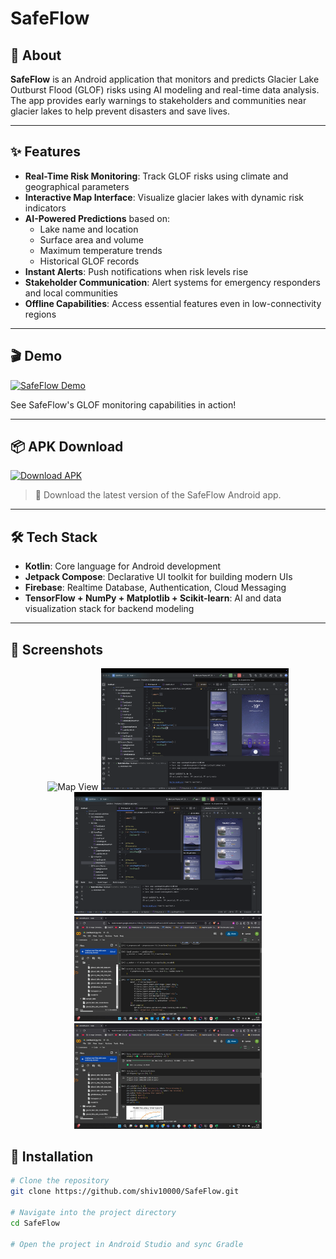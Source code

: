 # SafeFlow

 
## 🌊 About

**SafeFlow** is an Android application that monitors and predicts Glacier Lake Outburst Flood (GLOF) risks using AI modeling and real-time data analysis. The app provides early warnings to stakeholders and communities near glacier lakes to help prevent disasters and save lives.

---

## ✨ Features

- **Real-Time Risk Monitoring**: Track GLOF risks using climate and geographical parameters  
- **Interactive Map Interface**: Visualize glacier lakes with dynamic risk indicators  
- **AI-Powered Predictions** based on:
  - Lake name and location  
  - Surface area and volume  
  - Maximum temperature trends  
  - Historical GLOF records  
- **Instant Alerts**: Push notifications when risk levels rise  
- **Stakeholder Communication**: Alert systems for emergency responders and local communities  
- **Offline Capabilities**: Access essential features even in low-connectivity regions  

---

## 🎬 Demo

[![SafeFlow Demo](https://img.shields.io/badge/Watch-Demo-red?style=for-the-badge&logo=youtube)](https://youtu.be/pYRq4SVi_9M)

See SafeFlow's GLOF monitoring capabilities in action!

---

## 📦 APK Download

[![Download APK](https://img.shields.io/badge/Download-APK-blue?style=for-the-badge&logo=android)](https://github.com/shiv10000/SafeFlow/releases/tag/v2.0)

> 📱 Download the latest version of the SafeFlow Android app.

---

## 🛠️ Tech Stack

 

- **Kotlin**: Core language for Android development  
- **Jetpack Compose**: Declarative UI toolkit for building modern UIs  
- **Firebase**: Realtime Database, Authentication, Cloud Messaging  
- **TensorFlow + NumPy + Matplotlib + Scikit-learn**: AI and data visualization stack for backend modeling  

---

## 📱 Screenshots

<div align="center">
  <img src="assets/sc1.png" alt="Map View" width="300"/>
  <img src="assets/sc2.png" alt="Risk Assessment" width="300"/>
  <img src="assets/sc3.png" alt="Alert Screen" width="300"/>
</div>
<div align="center">
  <img src="assets/sc4.jpeg" alt="More Map View" width="300"/>
  <img src="assets/sc5.jpeg" alt="More Risk Assessment" width="300"/>
</div>



## 🚀 Installation

```bash
# Clone the repository
git clone https://github.com/shiv10000/SafeFlow.git

# Navigate into the project directory
cd SafeFlow

# Open the project in Android Studio and sync Gradle

